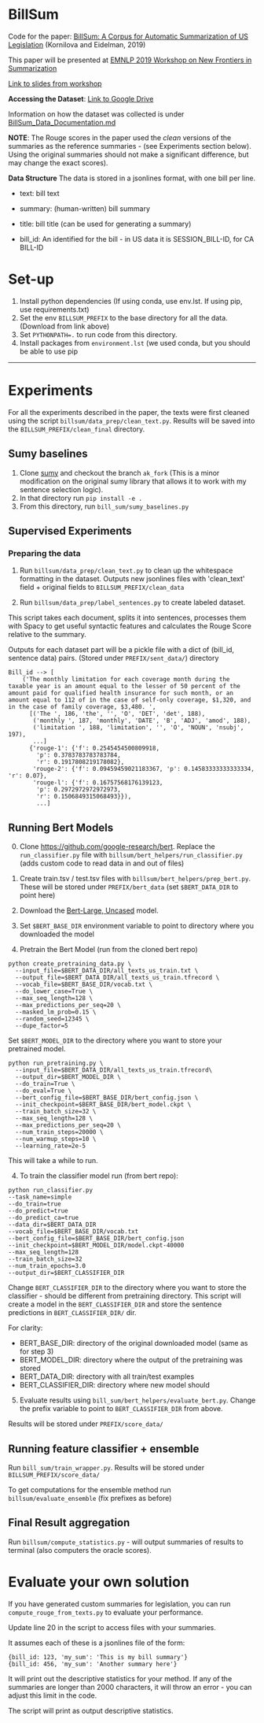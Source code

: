 # BillSum

Code for the paper: [BillSum: A Corpus for Automatic Summarization of US Legislation](https://arxiv.org/abs/1910.00523) (Kornilova and Eidelman, 2019)

This paper will be presented at [EMNLP 2019 Workshop on New Frontiers in Summarization](https://summarization2019.github.io/)

[Link to slides from workshop](https://docs.google.com/presentation/d/1GEMSvUdS7lYo_WevKhSY0NuWzy6tm5IciCj0jq-r7Vc/edit?usp=sharing)

**Accessing the Dataset**: [Link to Google Drive](https://drive.google.com/file/d/1ceywQCu2XQfDTSSSOi-eJoXrAstoDF4G/view?usp=sharing)

Information on how the dataset was collected is under [BillSum_Data_Documentation.md](BillSum_Data_Documentation.md)

**NOTE**: The Rouge scores in the paper used the *clean* versions of the summaries as the reference summaries - (see Experiments section below). Using the original summaries should not make a significant difference, but may change the exact scores).

**Data Structure**
The data is stored in a jsonlines format, with one bill per line.

- text: bill text

- summary: (human-written) bill summary 

- title: bill title (can be used for generating a summary)

- bill_id: An identified for the bill - in US data it is SESSION_BILL-ID, for CA BILL-ID 


# Set-up

1. Install python dependencies (If using conda, use env.lst. If using pip, use requirements.txt)
2. Set the env `BILLSUM_PREFIX` to the base directory for all the data. (Download from link above)
3. Set `PYTHONPATH=.` to run code from this directory.
4. Install packages from `environment.lst` (we used conda, but you should be able to use pip
---

# Experiments

For all the experiments described in the paper, the texts were first cleaned using the script `billsum/data_prep/clean_text.py`. Results will be saved into the `BILLSUM_PREFIX/clean_final` directory.

## Sumy baselines

1. Clone [sumy](git@github.com:akornilo/sumy.git) and checkout the branch `ak_fork` (This is a minor modification on the original sumy library that allows it to work with my sentence selection logic).
2. In that directory run `pip install -e .`
3. From this directory, run `bill_sum/sumy_baselines.py`

## Supervised Experiments

### Preparing the data

1. Run `billsum/data_prep/clean_text.py` to clean up the whitespace formatting in the dataset. Outputs new jsonlines files with 'clean_text' field + original fields to `BILLSUM_PREFIX/clean_data`

2. Run `billsum/data_prep/label_sentences.py` to create labeled dataset.

This script takes each document, splits it into sentences, processes them with Spacy to get useful syntactic features and calculates the Rouge Score relative to the summary.

Outputs for each dataset part will be a pickle file with a dict of (bill_id, sentence data) pairs. (Stored under `PREFIX/sent_data/`) directory

```
Bill_id --> [
	('The monthly limitation for each coverage month during the taxable year is an amount equal to the lesser of 50 percent of the amount paid for qualified health insurance for such month, or an amount equal to 112 of in the case of self-only coverage, $1,320, and in the case of family coverage, $3,480. ',
	  [('The ', 186, 'the', '', 'O', 'DET', 'det', 188),
	   ('monthly ', 187, 'monthly', 'DATE', 'B', 'ADJ', 'amod', 188),
	   ('limitation ', 188, 'limitation', '', 'O', 'NOUN', 'nsubj', 197),
	   ...]
	  {'rouge-1': {'f': 0.2545454500809918,
	    'p': 0.3783783783783784,
	    'r': 0.1917808219178082},
	   'rouge-2': {'f': 0.09459459021183367, 'p': 0.14583333333333334, 'r': 0.07},
	   'rouge-l': {'f': 0.16757568176139123,
	    'p': 0.2972972972972973,
	    'r': 0.1506849315068493}}),
	    ...]
```

## Running Bert Models

0. Clone https://github.com/google-research/bert. Replace the `run_classifier.py` file with `billsum/bert_helpers/run_classifier.py` (adds custom code to read data in and out of files)

1. Create train.tsv / test.tsv files with `billsum/bert_helpers/prep_bert.py`. These will be stored under `PREFIX/bert_data` (set `$BERT_DATA_DIR` to point here)

2. Download the [Bert-Large, Uncased](https://storage.googleapis.com/bert_models/2018_10_18/uncased_L-24_H-1024_A-16.zip) model. 

3. Set `$BERT_BASE_DIR` environment variable to point to directory where you downloaded the model

3. Pretrain the Bert Model (run from the cloned bert repo)

```
python create_pretraining_data.py \
  --input_file=$BERT_DATA_DIR/all_texts_us_train.txt \
  --output_file=$BERT_DATA_DIR/all_texts_us_train.tfrecord \
  --vocab_file=$BERT_BASE_DIR/vocab.txt \
  --do_lower_case=True \
  --max_seq_length=128 \
  --max_predictions_per_seq=20 \
  --masked_lm_prob=0.15 \
  --random_seed=12345 \
  --dupe_factor=5
```

Set `$BERT_MODEL_DIR` to the directory where you want to store your pretrained model.

```
python run_pretraining.py \
  --input_file=$BERT_DATA_DIR/all_texts_us_train.tfrecord\
  --output_dir=$BERT_MODEL_DIR \
  --do_train=True \
  --do_eval=True \
  --bert_config_file=$BERT_BASE_DIR/bert_config.json \
  --init_checkpoint=$BERT_BASE_DIR/bert_model.ckpt \
  --train_batch_size=32 \
  --max_seq_length=128 \
  --max_predictions_per_seq=20 \
  --num_train_steps=20000 \
  --num_warmup_steps=10 \
  --learning_rate=2e-5
```


This will take a while to run. 

4. To train the classifier model run (from bert repo):

``` 
python run_classifier.py   
--task_name=simple
--do_train=true   
--do_predict=true   
--do_predict_ca=true   
--data_dir=$BERT_DATA_DIR   
--vocab_file=$BERT_BASE_DIR/vocab.txt   
--bert_config_file=$BERT_BASE_DIR/bert_config.json   
--init_checkpoint=$BERT_MODEL_DIR/model.ckpt-40000   
--max_seq_length=128  
--train_batch_size=32   
--num_train_epochs=3.0   
--output_dir=$BERT_CLASSIFIER_DIR
```

Change `BERT_CLASSIFIER_DIR` to the directory where you want to store the classifier - should be different from pretraining directory. This script will create a model in the `BERT_CLASSIFIER_DIR` and store the sentence predictions in `BERT_CLASSIFIER_DIR/` dir.

For clarity:
- BERT_BASE_DIR: directory of the original downloaded model (same as for step 3)
- BERT_MODEL_DIR: directory where the output of the pretraining was stored
- BERT_DATA_DIR: directory with all train/test examples
- BERT_CLASSIFIER_DIR: directory where new model should


5. Evaluate results using `bill_sum/bert_helpers/evaluate_bert.py`. Change the prefix variable to point to `BERT_CLASSIFIER_DIR` from above.

Results will be stored under `PREFIX/score_data/`


## Running feature classifier + ensemble

Run `bill_sum/train_wrapper.py`. Results will be stored under `BILLSUM_PREFIX/score_data/`

To get computations for the ensemble method run `billsum/evaluate_ensemble` (fix prefixes as before)

## Final Result aggregation

Run `billsum/compute_statistics.py` - will output summaries of results to terminal (also computers the oracle scores).


# Evaluate your own solution

If you have generated custom summaries for legislation, you can run `compute_rouge_from_texts.py` to evaluate your performance.

Update line 20 in the script to access files with your summaries.

It assumes each of these is a jsonlines file of the form:

```
{bill_id: 123, 'my_sum': 'This is my bill summary'}
{bill_id: 456, 'my_sum': 'Another summary here'}
```

It will print out the descriptive statistics for your method. If any of the summaries are longer than 2000 characters, it will throw an error - you can adjust this limit in the code.

The script will print as output descriptive statistics.

